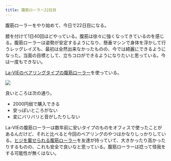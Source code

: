 ```yaml
---
title: 腹筋ローラー22日目
---
```

腹筋ローラーをやり始めて、今日で22日目になる。

膝を付けて1日40回ほどやっている。腹筋は徐々に強くなってきているのを感じる。腹筋ローラーは姿勢が安定するようになり、懸垂マシンで身体を浮かして行うレッグレイズも、最初は全然出来なかったものの、今では綺麗にできるようになった。当面の目標として、立ちコロができるようになりたいと思っている。今は一度もできない。

[La-VIEのベアリングタイプの腹筋ローラー](https://www.amazon.co.jp/dp/B07DNVTVVM)を使っている。

![](https://lh3.googleusercontent.com/docs/AG8NV2Yhc4ZLff8M4NzrtsMLVhtw6Nol3T307lrZdvAX8Ss2PpVhFQ5QrUNL-vzyzwqQEiPfE26alJfuuaFCNOsxmG9yroWJ8lEItLw-tJRfUYge9GK79JxPb6wyiRshthUsuMynpt-e16X53r33EOO5WSr4xNq3zY44lJGTZwsuXR4A1mm03Ii2QL1TzToj0yib2IR7Q3sQbQDUnWgGfpTNaqDxDcJjetH4Dh29vtTUnt8cswq7vZ5lzEJYdZ2GHySCtf-mEzUqkbCSduRFHcoDSHmjlWWbBnXB-wzFU5QXxRLTPFKim_vuxFnLbAyT5vV0Y8dUZAVxty7K1HbJnLZ0UkEG2dBpwxnPydfmeCZIp3M0HRgYYyajWrD6KDbxGCboaCx0PcUjEYUnzHUWGwFh1oX_C4OOk3fyXwdcJnfCe51l4mftga-ukdaiqd-lIfnBZ_PEOIdThbaz0cE0EjZTRzAPeLSof8eAt9LrUJhv8ujVS9GuFVF34KzdD5i7crosChxm-LqBY7wqPpptVdIcoT-I_c-XW2MxAMHjAe1orgYX0IdQDK1kbXR8SUvzm8Qi-rE4r2JHcenfAuHmJyTTCmsoB8JLDGMiJlz7szAEmn9vFJ8TsSLyJUtALJNvgnYbclImW-PjF-sJVcVR_VMsTHvj4SJrXQAHBUAnmnMXiJQDUNKjFbtS7poBbvMdD6Spzje6OHijfga9sfvWtCbBAO2IDMxQJZwBx7VuOce4EQZRYf4_chzXwjwJZ4GIKceSMNCpH12HoDmupIwtKAC4GQlQJko29SzeGypie2QXCe1wVqRdTo8dLkA8sC99FnHh-T7zVGWYY47OfM5bWBymLxjP5sItoKHHokOUCD30bVLVAS7tuqFbPyp6Dr8hi46V2U3QQiRuw54JZ14utDqJzyygov5z8toh_QnIN4m31NDfuqxYYVGQumB_Lc7mT0Szvrlw8H3W0JMwXJb8EreIpLRgpVP558O2XpqZm8Uvcn9wXimiFOTk4R5BWe7kVMVU-EzWzRxi9PQQzzPaxeAdHN7kYe3n1iD2jqi_EkjweTfhoPnwehmfpf_BdzjUiKRzSSE7shifGJvHpdnvu36A47vFZiWaoKfDFF_uTrSilDxCGZZD-GxA6LK4foFeuIjEUzONQLRRUnNVOcoixWGVrS70OTMSD0cj3p2G3Iz6YGp-MBRBf3t4p3-wq_IP35sMvK0rzadM1Tuapp1AZdRTGycovXvZ8-90M_7U43I9YrPlRaGp)

良いところは次の通り。

*   2000円弱で購入できる
*   安っぽいところがない
*   変にバリバリと音がしたりしない

La-VIEの腹筋ローラーは数年前に安いタイプのものをオフィスで使ったことがあるんだけど、それと比べると今回のベアリングのやつはかなりしっかりしている。[ヒジを載せられる腹筋ローラー](https://www.amazon.co.jp/dp/B08MPRQ4PD)を友達が持っていて、大きかったり高かったりするものの、これも安全で良いなと思っている。腹筋ローラーは捻って怪我をする可能性が無くはない。
